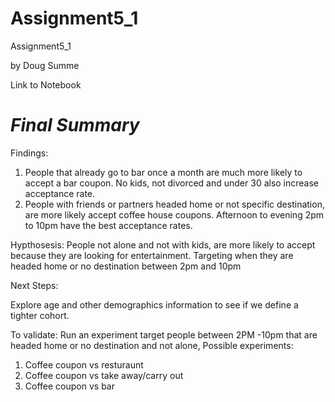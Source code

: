# Assignment5_1
Assignment5_1


by Doug Summe

Link to Notebook

# *Final Summary*

Findings: 

1. People that already go to bar once a month are much more likely to accept a bar coupon. No kids, not divorced and under 30 also increase acceptance rate.
2. People with friends or partners headed home or not specific destination, are more likely accept coffee house coupons. Afternoon to evening 2pm to 10pm have the best acceptance rates. 



Hypthosesis: People not alone and not with kids, are more likely to accept because they are looking for entertainment. Targeting when they are headed home or no destination between 2pm and 10pm 

Next Steps:

Explore age and other demographics information to see if we define a tighter cohort.

To validate: Run an experiment target people between 2PM -10pm that are headed home or no destination and not alone, 
Possible experiments: 
1. Coffee coupon vs resturaunt
2. Coffee coupon vs take away/carry out 
3. Coffee coupon vs bar
